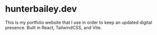 # hunterbailey.dev
This is my portfolio website that I use in order to keep an updated digital presence. Built in React, TailwindCSS, and Vite.

